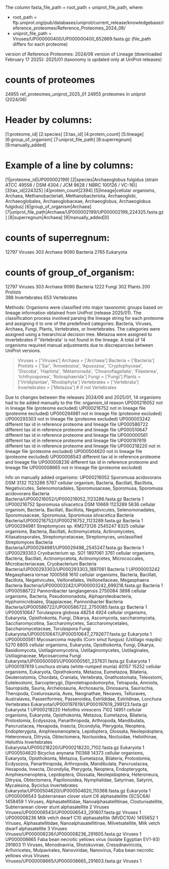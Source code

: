 The column fasta_file_path = root_path + uniprot_file_path, where:
- root_path = ftp.uniprot.org/pub/databases/uniprot/current_release/knowledgebase/reference_proteomes/Reference_Proteomes_2024_06/
- uniprot_file_path = Viruses/UP000000400/UP000000400_652669.fasta.gz (file_path differs for each proteome)


version of Reference Proteomes: 2024/06
version of Lineage (downloaded February 17 2025): 2025/01 (taxonomy is updated only at UniProt releases)

# counts of proteomes
24955 ref_proteomes_uniprot_2025_01
24955 proteomes in uniprot (2024/06)


# Header by columns:
[1:proteome_id] [2:species] [3:tax_id] [4:protein_count] [5:lineage] [6:group_of_organism] [7:uniprot_file_path] [8:superregnum] [9:manually_added]

# Example of a line by columns:
[1|proteome_id|UP000002199]
[2|species|Archaeoglobus fulgidus (strain ATCC 49558 / DSM 4304 / JCM 9628 / NBRC 100126 / VC-16)]
[3|tax_id|224325]
[4|protein_count|2394]
[5|lineage|cellular organisms, Archaea, Methanobacteriati, Methanobacteriota, Archaeoglobi, Archaeoglobales, Archaeoglobaceae, Archaeoglobus, Archaeoglobus fulgidus]
[6|group_of_organism|Archaea]
[7|uniprot_file_path|Archaea/UP000002199/UP000002199_224325.fasta.gz]
[8|superregnum|Archaea]
[9|manually_added|0]


# counts of superregnum:
 12797 Viruses
   303 Archaea
  9090 Bacteria
  2765 Eukaryota

# counts of group_of_organism:
12797 Viruses
  303 Archaea
 9090 Bacteria
 1222 Fungi
  302 Plants
  200 Protists    
  388 Invertebrates
  653 Vertebrates


Methods:
Organisms were classified into major taxonomic groups based on lineage information obtained from UniProt (release 2025/01). The classification process involved parsing the lineage string for each proteome and assigning it to one of the predefined categories: Bacteria, Viruses, Archaea, Fungi, Plants, Vertebrates, or Invertebrates. The categories were assigned using a hierarchical decision tree. Metazoa were assigned to Invertebrates if 'Vertebrata' is not found in the lineage. A total of 14 organisms required manual adjustments due to discrepancies between UniProt versions.

> Viruses  = ['Viruses']
> Archaea  = ['Archaea']
> Bacteria = ['Bacteria']
> Protists = ['Sar', 'Amoebozoa', 'Apusozoa', 'Cryptophyceae', 'Discoba', 'Haptista', 'Metamonada', 'Choanoflagellata', 'Filasterea', 'Ichthyosporea', 'Rotosphaerida']
> Fungi    = ['Fungi']
> Plants = ['Viridiplantae', 'Rhodophyta']
> Vertebrates = ['Vertebrata']
> Invertebrates = ['Metazoa']	# if not Vertebrates


Due to changes between the releases 2024/06 and 2025/01, 14 organisms had to be added manually to the file:
organism_id	reason
UP000216052	not in lineage file (proteome excluded)
UP000216752	not in lineage file (proteome excluded)
UP000294981	not in lineage file (proteome excluded)
UP000293303	not in lineage file (proteome excluded)
UP000003242	different tax id in reference proteome and lineage file
UP000586722	different tax id in reference proteome and lineage file
UP000510647	different tax id in reference proteome and lineage file
UP000000561	different tax id in reference proteome and lineage file
UP000197619	different tax id in reference proteome and lineage file
UP000218220	not in lineage file (proteome excluded)
UP000504620	not in lineage file (proteome excluded)
UP000006543	different tax id in reference proteome and lineage file
UP000008236	different tax id in reference proteome and lineage file
UP000008665	not in lineage file (proteome excluded)

Info on manually added organisms:
UP000216052	Sporomusa acidovorans DSM 3132	1123286	5767	cellular organism, Bacteria, Bacillati, Bacillota, Negativicutes, Selenomonadales, Sporomusaceae, Sporomusa, Sporomusa acidovorans	Bacteria	Bacteria/UP000216052/UP000216052_1123286.fasta.gz	Bacteria	1
UP000216752	Sporomusa silvacetica DSM 10669	1123289	5636	cellular organism, Bacteria, Bacillati, Bacillota, Negativicutes, Selenomonadales, Sporomusaceae, Sporomusa, Sporomusa silvacetica	Bacteria	Bacteria/UP000216752/UP000216752_1123289.fasta.gz	Bacteria	1
UP000294981	Streptomyces sp. KM273126	2545247	8325	cellular organisms, Bacteria, Bacillati, Actinomycetota, Actinomycetes, Kitasatosporales, Streptomycetaceae, Streptomyces, unclassified Streptomyces	Bacteria	Bacteria/UP000294981/UP00029498_2545247.fasta.gz	Bacteria	1
UP000293303	Cryobacterium sp. SO1	1897061	3761	cellular organisms, Bacteria, Bacillati, Actinomycetota, Actinomycetes, Micrococcales, Microbacteriaceae, Cryobacterium	Bacteria	Bacteria/UP000293303/UP000293303_1897061	Bacteria	1
UP000003242	Megasphaera lornae	1000568	1610	cellular organisms, Bacteria, Bacillati, Bacillota, Negativicutes, Veillonellales, Veillonellaceae, Megasphaera	Bacteria	Bacteria/UP000003242/UP000003242_699218.fasta.gz	Bacteria	1
UP000586722	Pannonibacter tanglangensis	2750084	3898	cellular organisms, Bacteria, Pseudomonadota, Alphaproteobacteria, Hyphomicrobiales, Stappiaceae, Pannonibacter	Bacteria	Bacteria/UP000586722/UP000586722_2750085.fasta.gz	Bacteria	1
UP000510647	Torulaspora globosa	48254	4924	cellular organisms, Eukaryota, Opisthokonta, Fungi, Dikarya, Ascomycota, saccharomyceta, Saccharomycotina, Saccharomycetes, Saccharomycetales, Saccharomycetaceae, Torulaspora	Fungi	Eukaryota/UP000510647/UP000510647_2792677.fasta.gz	Eukaryota	1
UP000000561	Mycosarcoma maydis (Corn smut fungus) (Ustilago maydis)	5270	6805	cellular organisms, Eukaryota, Opisthokonta, Fungi, Dikarya, Basidiomycota, Ustilaginomycotina, Ustilaginomycetes, Ustilaginales, Ustilaginaceae, Mycosarcoma	Fungi	Eukaryota/UP000000561/UP000000561_237631.fasta.gz	Eukaryota	1
UP000197619	Lonchura striata (white-rumped munia)	40157	15252	cellular organisms, Eukaryota, Opisthokonta, Metazoa, Eumetazoa, Bilateria, Deuterostomia, Chordata, Craniata, Vertebrata, Gnathostomata, Teleostomi, Euteleostomi, Sarcopterygii, Dipnotetrapodomorpha, Tetrapoda, Amniota, Sauropsida, Sauria, Archelosauria, Archosauria, Dinosauria, Saurischia, Theropoda, Coelurosauria, Aves, Neognathae, Neoaves, Telluraves, Australaves, Passeriformes, Passeroidea, Estrildidae, Estrildinae, Lonchura	Vertebrates	Eukaryota/UP000197619/UP000197619_299123.fasta.gz	Eukaryota	1
UP000218220	Heliothis virescens	7102	14951	cellular organisms, Eukaryota, Opisthokonta, Metazoa, Eumetazoa, Bilateria, Protostomia, Ecdysozoa, Panarthropoda, Arthropoda, Mandibulata, Pancrustacea, Hexapoda, Insecta, Dicondylia, Pterygota, Neoptera, Endopterygota, Amphiesmenoptera, Lepidoptera, Glossata, Neolepidoptera, Heteroneura, Ditrysia, Obtectomera, Noctuoidea, Noctuidae, Heliothinae, Heliothis	Invertebrates	Eukaryota/UP000218220/UP000218220_7102.fasta.gz	Eukaryota	1
UP000504620	Bicyclus anynana	110368	14373	cellular organisms, Eukaryota, Opisthokonta, Metazoa, Eumetazoa, Bilateria, Protostomia, Ecdysozoa, Panarthropoda, Arthropoda, Mandibulata, Pancrustacea, Hexapoda, Insecta, Dicondylia, Pterygota, Neoptera, Endopterygota, Amphiesmenoptera, Lepidoptera, Glossata, Neolepidoptera, Heteroneura, Ditrysia, Obtectomera, Papilionoidea, Nymphalidae, Satyrinae, Satyrini, Mycalesina, Byciclus	Invertebrates	Eukaryota/UP000504620/UP000504620_110368.fasta.gz	Eukaryota	1
UP000006543	Subterranean clover stunt C6 alphasatellite (SCSC6A)	1458459	1	Viruses, Alphasatellitidae, Nanoalphasatellitinae, Clostunsatellite, Subterranean clover stunt alphasatellite 2	Viruses	Viruses/UP000006543/UP000006543_291607.fasta.gz	Viruses	1
UP000008236	Milk vetch dwarf C10 alphasatellite (MVDC10A)	1455652	1	Viruses, Alphasatellitidae, Nanoalphasatellitinae, Milvetsatellite, Milk vetch dwarf alphasatellite 3	Viruses	Viruses/UP000008236/UP000008236_291605.fasta.gz	Viruses	1
UP000008665	Faba bean necrotic yellows virus (isolate Egyptian EV1-93)	291603	11	Viruses, Monodnaviria, Shotokuvirae, Cressdnaviricota, Arfiviricetes, Mulpavirales, Nanoviridae, Nanovirus, Faba bean necrotic yellows virus	Viruses	Viruses/UP000008665/UP000008665_291603.fasta.gz	Viruses	1
